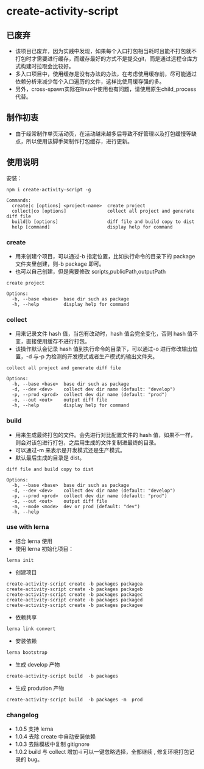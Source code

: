 # create-activity-script

## 已废弃

- 该项目已废弃，因为实践中发现，如果每个入口打包相当耗时且能不打包就不打包时才需要进行缓存，而缓存最好的方式不是提交git，而是通过远程仓库方式构建时拉取会比较好。
- 多入口项目中，使用缓存是没有办法的办法，在考虑使用缓存前，尽可能通过依赖分析来减少每个入口遍历的文件，这样比使用缓存强的多。
- 另外，cross-spawn实际在linux中使用也有问题，请使用原生child_process代替。

## 制作初衷

-   由于经常制作单页活动页，在活动越来越多后导致不好管理以及打包缓慢等缺点，所以使用该脚手架制作打包缓存，进行更新。

## 使用说明

安装：

```
npm i create-activity-script -g
```

```
Commands:
  create|c [options] <project-name>  create project
  collect|co [options]               collect all project and generate diff file
  build|b [options]                  diff file and build copy to dist
  help [command]                     display help for command
```

### create

-   用来创建个项目，可以通过-b 指定位置，比如执行命令的目录下的 package 文件夹里创建，则-b package 即可。
-   也可以自己创建，但是需要修改 scripts,publicPath,outputPath

```
create project

Options:
  -b, --base <base>  base dir such as package
  -h, --help         display help for command
```

### collect

-   用来记录文件 hash 值，当包有改动时，hash 值会完全变化，否则 hash 值不变，直接使用缓存不进行打包。
-   该操作默认会记录 hash 值到执行命令的目录下，可以通过-o 进行修改输出位置，-d 与-p 为检测的开发模式或者生产模式的输出文件夹。

```
collect all project and generate diff file

Options:
  -b, --base <base>  base dir such as package
  -d, --dev <dev>    collect dev dir name (default: "develop")
  -p, --prod <prod>  collect dev dir name (default: "prod")
  -o, --out <out>    output diff file
  -h, --help         display help for command
```

### build

-   用来生成最终打包的文件。会先进行对比配置文件的 hash 值，如果不一样，则会对该包进行打包，之后用生成的文件复制进最终的目录。
-   可以通过-m 来表示是开发模式还是生产模式。
-   默认最后生成的目录是 dist。

```
diff file and build copy to dist

Options:
  -b, --base <base>  base dir such as package
  -d, --dev <dev>    collect dev dir name (default: "develop")
  -p, --prod <prod>  collect dev dir name (default: "prod")
  -o, --out <out>    output diff file
  -m, --mode <mode>  dev or prod (default: "dev")
  -h, --help
```

### use with lerna

-   结合 lerna 使用
-   使用 lerna 初始化项目：

```
lerna init
```

-   创建项目

```
create-activity-script create -b packages packagea
create-activity-script create -b packages packageb
create-activity-script create -b packages packagec
create-activity-script create -b packages packaged
create-activity-script create -b packages packagee
```

-   依赖共享

```
lerna link convert
```

-   安装依赖

```
lerna bootstrap
```

-   生成 develop 产物

```
create-activity-script build  -b packages
```

-   生成 prodution 产物

```
create-activity-script build  -b packages -m  prod
```

### changelog

-   1.0.5 支持 lerna
-   1.0.4 去除 create 中自动安装依赖
-   1.0.3 去除模板中复制 gitignore
-   1.0.2 build 与 collect 增加-i 可以一键忽略选择，全部继续 , 修复环境打包记录的 bug。
